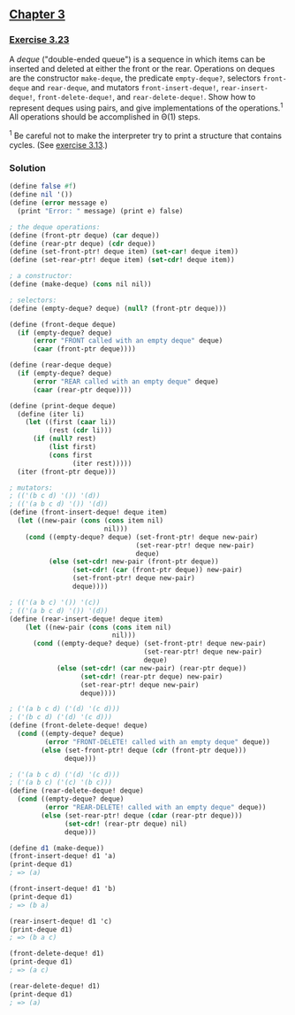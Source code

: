 ## [Chapter 3](../index.md#3-Modularity-Objects-and-State)

### [Exercise 3.23](https://mitpress.mit.edu/sites/default/files/sicp/full-text/book/book-Z-H-22.html#%_thm_3.23)

A _deque_ ("double-ended queue") is a sequence in which items can be inserted and deleted at either the front or the rear. Operations on deques are the constructor `make-deque`, the predicate `empty-deque?`, selectors `front-deque` and `rear-deque`, and mutators `front-insert-deque!`, `rear-insert-deque!`, `front-delete-deque!`, and `rear-delete-deque!`. Show how to represent deques using pairs, and give implementations of the operations.<sup>1</sup> All operations should be accomplished in Θ(1) steps.

<sup>1</sup> Be careful not to make the interpreter try to print a structure that contains cycles. (See [exercise 3.13](./Exercise%203.13.md).)

### Solution

```scheme
(define false #f)
(define nil '())
(define (error message e)
  (print "Error: " message) (print e) false)

; the deque operations:
(define (front-ptr deque) (car deque))
(define (rear-ptr deque) (cdr deque))
(define (set-front-ptr! deque item) (set-car! deque item))
(define (set-rear-ptr! deque item) (set-cdr! deque item))

; a constructor:
(define (make-deque) (cons nil nil))

; selectors:
(define (empty-deque? deque) (null? (front-ptr deque)))

(define (front-deque deque)
  (if (empty-deque? deque)
      (error "FRONT called with an empty deque" deque)
      (caar (front-ptr deque))))

(define (rear-deque deque)
  (if (empty-deque? deque)
      (error "REAR called with an empty deque" deque)
      (caar (rear-ptr deque))))
```
```scheme
(define (print-deque deque)
  (define (iter li)
    (let ((first (caar li))
          (rest (cdr li)))
      (if (null? rest)
          (list first)
          (cons first
                (iter rest)))))
  (iter (front-ptr deque)))

; mutators:
; (('(b c d) '()) '(d))
; (('(a b c d) '()) '(d))
(define (front-insert-deque! deque item)
  (let ((new-pair (cons (cons item nil)
                        nil)))
    (cond ((empty-deque? deque) (set-front-ptr! deque new-pair)
                                (set-rear-ptr! deque new-pair)
                                deque)
          (else (set-cdr! new-pair (front-ptr deque))
                (set-cdr! (car (front-ptr deque)) new-pair)
                (set-front-ptr! deque new-pair)
                deque))))

; (('(a b c) '()) '(c))
; (('(a b c d) '()) '(d))
(define (rear-insert-deque! deque item)
    (let ((new-pair (cons (cons item nil)
                          nil)))
      (cond ((empty-deque? deque) (set-front-ptr! deque new-pair)
                                  (set-rear-ptr! deque new-pair)
                                  deque)
            (else (set-cdr! (car new-pair) (rear-ptr deque))
                  (set-cdr! (rear-ptr deque) new-pair)
                  (set-rear-ptr! deque new-pair)
                  deque))))

; ('(a b c d) ('(d) '(c d)))
; ('(b c d) ('(d) '(c d)))
(define (front-delete-deque! deque)
  (cond ((empty-deque? deque)
         (error "FRONT-DELETE! called with an empty deque" deque))
        (else (set-front-ptr! deque (cdr (front-ptr deque)))
              deque)))

; ('(a b c d) ('(d) '(c d)))
; ('(a b c) ('(c) '(b c)))
(define (rear-delete-deque! deque)
  (cond ((empty-deque? deque)
         (error "REAR-DELETE! called with an empty deque" deque))
        (else (set-rear-ptr! deque (cdar (rear-ptr deque)))
              (set-cdr! (rear-ptr deque) nil)
              deque)))
```
```scheme
(define d1 (make-deque))
(front-insert-deque! d1 'a)
(print-deque d1)
; => (a)

(front-insert-deque! d1 'b)
(print-deque d1)
; => (b a)

(rear-insert-deque! d1 'c)
(print-deque d1)
; => (b a c)

(front-delete-deque! d1)
(print-deque d1)
; => (a c)

(rear-delete-deque! d1)
(print-deque d1)
; => (a)
```

